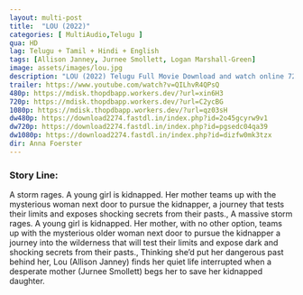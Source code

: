 ```yaml
---
layout: multi-post
title:  "LOU (2022)"
categories: [ MultiAudio,Telugu ]
qua: HD
lag: Telugu + Tamil + Hindi + English
tags: [Allison Janney, Jurnee Smollett, Logan Marshall-Green]
image: assets/images/lou.jpg
description: "LOU (2022) Telugu Full Movie Download and watch online 720p low file size 500 mb."
trailer: https://www.youtube.com/watch?v=QILhvR4QPsQ
480p: https://mdisk.thopdbapp.workers.dev/?url=xin6H3
720p: https://mdisk.thopdbapp.workers.dev/?url=C2ycBG
1080p: https://mdisk.thopdbapp.workers.dev/?url=qz03sH
dw480p: https://download2274.fastdl.in/index.php?id=2o45gcyrw9v1
dw720p: https://download2274.fastdl.in/index.php?id=pgsedc04qa39
dw1080p: https://download2274.fastdl.in/index.php?id=dizfw0mk3tzx
dir: Anna Foerster
---
```


### Story Line:
A storm rages. A young girl is kidnapped. Her mother teams up with the mysterious woman next door to pursue the kidnapper, a journey that tests their limits and exposes shocking secrets from their pasts., A massive storm rages. A young girl is kidnapped. Her mother, with no other option, teams up with the mysterious older woman next door to pursue the kidnapper a journey into the wilderness that will test their limits and expose dark and shocking secrets from their pasts., Thinking she’d put her dangerous past behind her, Lou (Allison Janney) finds her quiet life interrupted when a desperate mother (Jurnee Smollett) begs her to save her kidnapped daughter.

